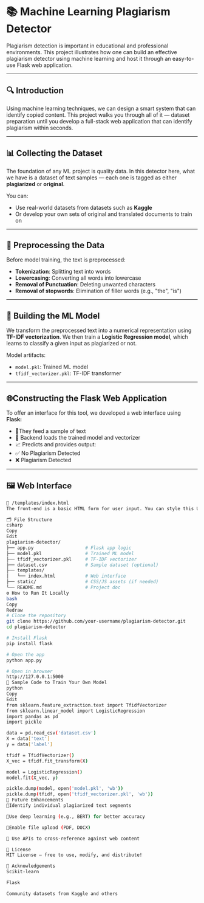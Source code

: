 # 📚 Machine Learning Plagiarism Detector

Plagiarism detection is important in educational and professional environments. This project illustrates how one can build an effective plagiarism detector using machine learning and host it through an easy-to-use Flask web application.

---

## 🔍 Introduction

Using machine learning techniques, we can design a smart system that can identify copied content. This project walks you through all of it — dataset preparation until you develop a full-stack web application that can identify plagiarism within seconds.

---

## 📊 Collecting the Dataset

The foundation of any ML project is quality data. In this detector here, what we have is a dataset of text samples — each one is tagged as either **plagiarized** or **original**.

You can:
- Use real-world datasets from datasets such as **Kaggle**
- Or develop your own sets of original and translated documents to train on

---

## 🧹 Preprocessing the Data

Before model training, the text is preprocessed:

- **Tokenization**: Splitting text into words
- **Lowercasing**: Converting all words into lowercase
- **Removal of Punctuation**: Deleting unwanted characters
- **Removal of stopwords**: Elimination of filler words (e.g., "the", "is")

---

## 🤖 Building the ML Model

We transform the preprocessed text into a numerical representation using **TF-IDF vectorization**. We then train a **Logistic Regression model**, which learns to classify a given input as plagiarized or not.

Model artifacts:
- `model.pkl`: Trained ML model
- `tfidf_vectorizer.pkl`: TF-IDF transformer

---

## 🌐Constructing the Flask Web Application

To offer an interface for this tool, we developed a web interface using **Flask:**

- 💬They feed a sample of text
- 🚀 Backend loads the trained model and vectorizer
- 📈 Predicts and provides output:
- ✅ No Plagiarism Detected
- ❌ Plagiarism Detected

---

## 🖼️ Web Interface

```bash
📁 /templates/index.html
The front-end is a basic HTML form for user input. You can style this UI pretty with Bootstrap or Tailwind to your liking.

🗂️ File Structure
csharp
Copy
Edit
plagiarism-detector/
├── app.py                   # Flask app logic
├── model.pkl                # Trained ML model
├── tfidf_vectorizer.pkl     # TF-IDF vectorizer
├── dataset.csv              # Sample dataset (optional)
├── templates/
│   └── index.html           # Web interface
├── static/                  # CSS/JS assets (if needed)
└── README.md                # Project doc
⚙️ How to Run It Locally
bash
Copy
Redraw
# Clone the repository
git clone https://github.com/your-username/plagiarism-detector.git
cd plagiarism-detector

# Install Flask
pip install flask

# Open the app
python app.py

# Open in browser
http://127.0.0.1:5000
🧪 Sample Code to Train Your Own Model
python
Copy
Edit
from sklearn.feature_extraction.text import TfidfVectorizer
from sklearn.linear_model import LogisticRegression
import pandas as pd
import pickle

data = pd.read_csv('dataset.csv')
X = data['text']
y = data['label']

tfidf = TfidfVectorizer()
X_vec = tfidf.fit_transform(X)

model = LogisticRegression()
model.fit(X_vec, y)

pickle.dump(model, open('model.pkl', 'wb'))
pickle.dump(tfidf, open('tfidf_vectorizer.pkl', 'wb'))
🧠 Future Enhancements
📌Identify individual plagiarized text segments

🧠Use deep learning (e.g., BERT) for better accuracy

📂Enable file upload (PDF, DOCX)

🔗 Use APIs to cross-reference against web content

🪪 License
MIT License — free to use, modify, and distribute!

🙌 Acknowledgements
Scikit-learn

Flask

Community datasets from Kaggle and others
